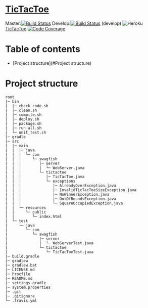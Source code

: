 ﻿# [TicTacToe](#https://swagfish.github.io/TicTacToe/)

Master:[![Build Status](https://travis-ci.org/swagfish/TicTacToe.svg?branch=master)](https://travis-ci.org/swagfish/TicTacToe)
Develop:[![Build Status](https://travis-ci.org/swagfish/TicTacToe.svg?branch=develop)](https://travis-ci.org/swagfish/TicTacToe) (develop)
![Heroku](https://heroku-badge.herokuapp.com/?app=arcane-tundra-47758)
[TicTacToe](https://arcane-tundra-47758.herokuapp.com/ "TicTacToe")
[![Code Coverage](https://img.shields.io/codecov/c/github/pvorb/property-providers/develop.svg)](https://codecov.io/github/pvorb/property-providers?branch=develop)

Table of contents
=================

  * [Project structure](#Project structure)


# Project structure
```
root
|─ bin
|  |─ check_code.sh
|  |─ clean.sh
|  |─ compile.sh
|  |─ deploy.sh
|  |─ package.sh
|  |─ run_all.sh
|  └─ unit_test.sh
|─ gradle
|─ src
|  |─ main
|  |  |─ java
|  |  |  └─ com
|  |  |     └─ swagfish
|  |  |        |─ server
|  |  |        |  └─ WebServer.java
|  |  |        └─ tictactoe
|  |  |           |─ TicTacToe.java
|  |  |           └─ exceptions
|  |  |              |─ AlreadyOverException.java
|  |  |              |─ InvalidTicTacToeSizeException.java
|  |  |              |─ NoWinnerException.java
|  |  |              |─ OutOfBoundsException.java
|  |  |              └─ SquareOccupiedException.java
|  |  └─ resources
|  |     └─ public
|  |        └─ index.html
|  └─ test
|     └─ java
|        └─ com
|           └─ swagfish
|              |─ server
|              |  └─ WebServerTest.java
|              └─ tictactoe
|                 └─ TicTacToeTest.java
|─ build.gradle
|─ gradlew
|─ gradlew.bat
|─ LICENSE.md
|─ Procfile
|─ README.md
|─ settings.gradle
|─ system.properties
|─ .git
|─ .gitignore
└─ .travis.yml
```
